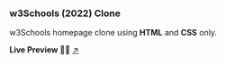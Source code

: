### w3Schools (2022) Clone
w3Schools homepage clone using **HTML** and **CSS** only.


__Live Preview 🤌🏼__
[↗](https://kshetritej.github.io/w3schools)

